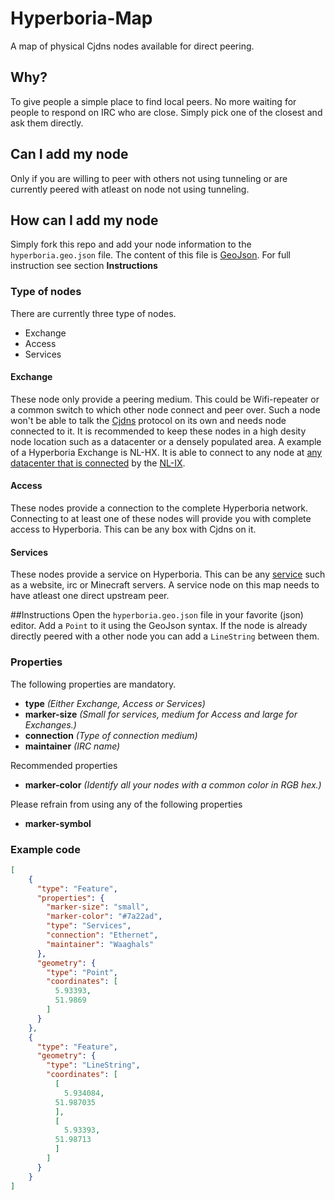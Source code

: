 # Hyperboria-Map

A map of physical Cjdns nodes available for direct peering.

## Why?

To give people a simple place to find local peers.
No more waiting for people to respond on IRC who are close.
Simply pick one of the closest and ask them directly.

## Can I add my node

Only if you are willing to peer with others not using tunneling or are currently peered with atleast on node not using tunneling.

## How can I add my node
Simply fork this repo and add your node information to the `hyperboria.geo.json` file.
The content of this file is [GeoJson](http://geojson.org/geojson-spec.html).
For full instruction see section __Instructions__

### Type of nodes
There are currently three type of nodes.
* Exchange
* Access
* Services

#### Exchange
These node only provide a peering medium. 
This could be Wifi-repeater or a common switch to which other node connect and peer over.
Such a node won't be able to talk the [Cjdns](https://github.com/cjdelisle/cjdns) protocol on its own and needs node connected to it.
It is recommended to keep these nodes in a high desity node location such as a datacenter or a densely populated area.
A example of a Hyperboria Exchange is NL-HX. It is able to connect to any node at [any datacenter that is connected](/nl-ix.geo.json) by the [NL-IX](http://www.nl-ix.net/).

#### Access
These nodes provide a connection to the complete Hyperboria network.
Connecting to at least one of these nodes will provide you with complete access to Hyperboria.
This can be any box with Cjdns on it.

#### Services
These nodes provide a service on Hyperboria. This can be any [service](https://wiki.projectmeshnet.org/Known_Hyperboria_sites) such as a website, irc or Minecraft servers.
A service node on this map needs to have atleast one direct upstream peer.


##Instructions
Open the `hyperboria.geo.json` file in your favorite (json) editor.
Add a `Point` to it using the GeoJson syntax.
If the node is already directly peered with a other node you can add a `LineString` between them.

### Properties
The following properties are mandatory. 
* __type__ _(Either Exchange, Access or Services)_
* __marker-size__ _(Small for services, medium for Access and large for Exchanges.)_
* __connection__ _(Type of connection medium)_
* __maintainer__ _(IRC name)_

Recommended properties
* __marker-color__ _(Identify all your nodes with a common color in RGB hex.)_

Please refrain from using any of the following properties
* __marker-symbol__

### Example code
```json
[
    {
      "type": "Feature",
      "properties": {
        "marker-size": "small",
        "marker-color": "#7a22ad",
        "type": "Services",
        "connection": "Ethernet",
        "maintainer": "Waaghals"
      },
      "geometry": {
        "type": "Point",
        "coordinates": [
          5.93393,
          51.9869
        ]
      }
    },
    {
      "type": "Feature",
      "geometry": {
        "type": "LineString",
        "coordinates": [
          [
            5.934084,
          51.987035
          ],
          [
            5.93393,
          51.98713
          ]
        ]
      }
    }
]
```
